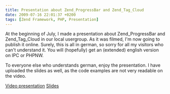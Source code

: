 ```yaml
---
title: Presentation about Zend_ProgressBar and Zend_Tag_Cloud
date: 2009-07-16 22:01:37 +0200
tags: [Zend Framework, PHP, Presentation]
---
```


At the beginning of July, I made a presentation about Zend_ProgressBar and Zend_Tag_Cloud in our local usergroup. As it was filmed, I'm now going to publish it online. Surely, this is all in german, so sorry for all my visitors who can't understand it. You will (hopefully) get an (extended) english version on IPC or PHPNW.

To everyone else who understands german, enjoy the presentation. I have uploaded the slides as well, as the code examples are not very readable on the video.

[Video presentation](http://downloads.dasprids.de/videos/PHPUG-Karlsruhe%20Juni%202009.avi)
[Slides](http://downloads.dasprids.de/presentations/PHPUG-Karlsruhe%20Juni%202009.odp)
